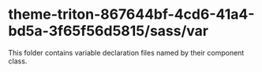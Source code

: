 # theme-triton-867644bf-4cd6-41a4-bd5a-3f65f56d5815/sass/var

This folder contains variable declaration files named by their component class.
